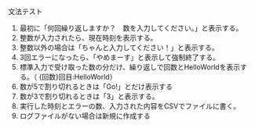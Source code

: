 文法テスト
1. 最初に「何回繰り返しますか？　数を入力してください。」と表示する。
2. 整数が入力されたら、現在時刻を表示する。
3. 整数以外の場合は「ちゃんと入力してください！」と表示する。
4. 3回エラーになったら、「やめまーす」と表示して強制終了する。
5. 標準入力で受け取った数の分だけ、繰り返しで回数とHelloWorldを表示する。（ {回数}回目:HelloWorld）
6. 数が5で割り切れるときは「Go!」とだけ表示する
7. 数が3で割り切れるときは「3」と表示する。
8. 実行した時刻とエラーの数、入力された内容をCSVでファイルに書く。
9. ログファイルがない場合は新規に作成する
